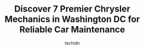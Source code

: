 ---
layout: ampstory
image: https://images.unsplash.com/photo-1596639410350-3b994b89e9b1?ixlib=rb-4.0.3&ixid=MnwxMjA3fDB8MHxwaG90by1wYWdlfHx8fGVufDB8fHx8&auto=format&fit=crop&w=640&h=853&q=80
author: techidn
featured: false
description: When it comes to maintaining and repairing your vehicle in Washington DC , USA, you deserve nothing but the best. Thats why the 7 best Chrysler Mechanic in the area are here to offer their 
title: Discover 7 Premier Chrysler Mechanics in Washington DC for Reliable Car Maintenance
cover:
   title: Discover 7 Premier Chrysler Mechanics in Washington DC for Reliable Car Maintenance
   subtitle: Rickpate
   background: https://images.unsplash.com/photo-1596639410350-3b994b89e9b1?ixlib=rb-4.0.3&ixid=MnwxMjA3fDB8MHxwaG90by1wYWdlfHx8fGVufDB8fHx8&auto=format&fit=crop&w=640&h=853&q=80

pages: 
 - layout: thirds
   top: <h1>#1 Capitol Hill Auto Service</h1>
   bottom: "<p>Had a great experience at Capitol Hill Auto service. Contacted them and within an hour had a response and was told I could bring my car in. My car was fixed and ready to </p>"
   background: https://www.knot35.com/toplist/wp-content/uploads/2023/06/best-chrysler-mechanic-1-in-washington-dc-1685838570.jpeg
   backgroundblur: true
 - layout: thirds
   top: <h1>#2 DP Auto Service</h1>
   bottom: "<p>4940 Connecticut Ave NW, Washington, DC 20008, United States</p>"
   background: https://www.knot35.com/toplist/wp-content/uploads/2023/06/best-chrysler-mechanic-2-in-washington-dc-1685838571.jpeg
   cta:
      link: https://www.knot35.com/toplist/discover-7-premier-chrysler-mechanics-in-washington-dc-for-reliable-car-maintenance/
      text: Discover 7 Premier Chrysler Mechanics in Washington DC for Reliable Car Maintenance
 - layout: thirds
   top: <h1>#3 Jindal Andre Automotive Services</h1>
   bottom: "<p>1636 Bladensburg Rd NE, Washington, DC 20002, United States</p>"
   background: https://www.knot35.com/toplist/wp-content/uploads/2023/06/best-chrysler-mechanic-3-in-washington-dc-1685838571.jpeg
   cta:
      link: https://www.knot35.com/toplist/discover-7-premier-chrysler-mechanics-in-washington-dc-for-reliable-car-maintenance/
      text: Discover 7 Premier Chrysler Mechanics in Washington DC for Reliable Car Maintenance
 - layout: thirds
   top: <h1>#4 Auto Tech Service</h1>
   bottom: "<p>1236 Mt Olivet Rd NE b, Washington, DC 20002, United States</p>"
   background: https://images.unsplash.com/photo-1567095761054-7a02e69e5c43?ixlib=rb-4.0.3&ixid=MnwxMjA3fDB8MHxwaG90by1wYWdlfHx8fGVufDB8fHx8&auto=format&fit=crop&w=640&h=853&q=80
   cta:
      link: https://www.knot35.com/toplist/discover-7-premier-chrysler-mechanics-in-washington-dc-for-reliable-car-maintenance/
      text: Discover 7 Premier Chrysler Mechanics in Washington DC for Reliable Car Maintenance
 - layout: thirds
   top: <h1>#5 District Line Auto Service</h1>
   bottom: "<p>7825 Georgia Ave NW, Washington, DC 20012, United States</p>"
   background: https://images.unsplash.com/photo-1618556658017-fd9c732d1360?ixlib=rb-4.0.3&ixid=MnwxMjA3fDB8MHxwaG90by1wYWdlfHx8fGVufDB8fHx8&auto=format&fit=crop&w=640&h=853&q=80
   cta:
      link: https://www.knot35.com/toplist/discover-7-premier-chrysler-mechanics-in-washington-dc-for-reliable-car-maintenance/
      text: Discover 7 Premier Chrysler Mechanics in Washington DC for Reliable Car Maintenance
 - layout: thirds
   top: <h1>#6 Distads Auto Clinic</h1>
   bottom: "<p>823 Pennsylvania Ave. SE, Washington, DC 20003, United States</p>"
   background: https://images.unsplash.com/photo-1580610447943-1bfbef5efe07?ixlib=rb-4.0.3&ixid=MnwxMjA3fDB8MHxwaG90by1wYWdlfHx8fGVufDB8fHx8&auto=format&fit=crop&w=640&h=853&q=80
   cta:
      link: https://www.knot35.com/toplist/discover-7-premier-chrysler-mechanics-in-washington-dc-for-reliable-car-maintenance/
      text: Discover 7 Premier Chrysler Mechanics in Washington DC for Reliable Car Maintenance
 - layout: thirds
   top: <h1>#7 Franks Auto Service</h1>
   bottom: "<p>2110 5th St NE 3 & 4, Washington, DC 20002, United States</p>"
   background: https://images.unsplash.com/photo-1534312527009-56c7016453e6?ixlib=rb-4.0.3&ixid=MnwxMjA3fDB8MHxwaG90by1wYWdlfHx8fGVufDB8fHx8&auto=format&fit=crop&w=640&h=853&q=80
   cta:
      link: https://www.knot35.com/toplist/discover-7-premier-chrysler-mechanics-in-washington-dc-for-reliable-car-maintenance/
      text: Discover 7 Premier Chrysler Mechanics in Washington DC for Reliable Car Maintenance
 - layout: thirds
   middle: Continue reading...
   background: https://images.unsplash.com/photo-1597773150796-e5c14ebecbf5?ixlib=rb-4.0.3&ixid=MnwxMjA3fDB8MHxwaG90by1wYWdlfHx8fGVufDB8fHx8&auto=format&fit=crop&w=640&h=853&q=80
   cta:
      link: https://www.knot35.com/toplist/discover-7-premier-chrysler-mechanics-in-washington-dc-for-reliable-car-maintenance/
      text: Discover 7 Premier Chrysler Mechanics in Washington DC for Reliable Car Maintenance
      
---